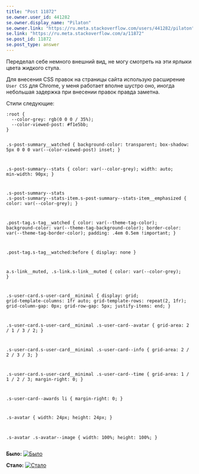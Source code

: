 ```yaml
---
title: "Post 11872"
se.owner.user_id: 441282
se.owner.display_name: "Pilaton"
se.owner.link: "https://ru.meta.stackoverflow.com/users/441282/pilaton"
se.link: "https://ru.meta.stackoverflow.com/a/11872"
se.post_id: 11872
se.post_type: answer
---
```

<p>Переделал себе немного внешний вид, не могу смотреть на эти ярлыки цвета жидкого стула.</p>
<p>Для внесения CSS правок на страницы сайта использую расширение <code>User CSS</code> для Chrome, у меня работает вполне шустро оно, иногда небольшая задержка при внесении правок правда заметна.</p>
<p>Стили следующие:</p>
<pre class="lang-css prettyprint-override"><code>:root {
  --color-grey: rgb(0 0 0 / 35%);
  --color-viewed-post: #f1e5bb;
}

.s-post-summary__watched {
  background-color: transparent;
  box-shadow: 5px 0 0 0 var(--color-viewed-post) inset;
}

.s-post-summary--stats {
  color: var(--color-grey);
  width: auto;
  min-width: 90px;
}

.s-post-summary--stats .s-post-summary--stats-item.s-post-summary--stats-item__emphasized {
  color: var(--color-grey);
}

.post-tag.s-tag__watched {
  color: var(--theme-tag-color);
  background-color: var(--theme-tag-background-color);
  border-color: var(--theme-tag-border-color);
  padding: .4em 0.5em !important;
}

.post-tag.s-tag__watched:before {
  display: none
}

a.s-link__muted,
.s-link.s-link__muted {
  color: var(--color-grey);
}

.s-user-card.s-user-card__minimal {
  display: grid;
  grid-template-columns: 1fr auto;
  grid-template-rows: repeat(2, 1fr);
  grid-column-gap: 0px;
  grid-row-gap: 5px;
  justify-items: end;
}

.s-user-card.s-user-card__minimal .s-user-card--avatar {
  grid-area: 2 / 1 / 3 / 2;
}

.s-user-card.s-user-card__minimal .s-user-card--info {
  grid-area: 2 / 2 / 3 / 3;
}

.s-user-card.s-user-card__minimal .s-user-card--time {
  grid-area: 1 / 1 / 2 / 3;
  margin-right: 0;
}

.s-user-card--awards li {
  margin-right: 0;
}

.s-avatar {
  width: 24px;
  height: 24px;
}

.s-avatar .s-avatar--image {
  width: 100%;
  height: 100%;
}
</code></pre>
<p><strong>Было:</strong>
<a href="https://i.stack.imgur.com/T8nsF.jpg" rel="nofollow noreferrer"><img src="https://i.stack.imgur.com/T8nsF.jpg" alt="Было" /></a></p>
<p><strong>Стало:</strong>
<a href="https://i.stack.imgur.com/z30b6.jpg" rel="nofollow noreferrer"><img src="https://i.stack.imgur.com/z30b6.jpg" alt="Стало" /></a></p>

